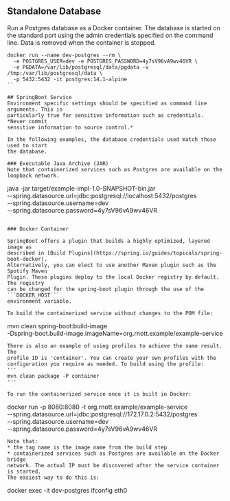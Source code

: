 
## Standalone Database
Run a Postgres database as a Docker container. The database is started on the standard
port using the admin credentials specified on the command line. Data is removed 
when the container is stopped.

```
docker run --name dev-postgres --rm \
  -e POSTGRES_USER=dev -e POSTGRES_PASSWORD=4y7sV96vA9wv46VR \
  -e PGDATA=/var/lib/postgresql/data/pgdata -v /tmp:/var/lib/postgresql/data \
  -p 5432:5432 -it postgres:14.1-alpine
``

## SpringBoot Service
Environment specific settings should be specified as command line arguments. This is
particularly true for sensitive information such as credentials. *Never commit 
sensitive information to source control.*

In the following examples, the database credentials used match those used to start
the database.

### Executable Java Archive (JAR)
Note that containerized services such as Postgres are available on the loopback network.

```
java -jar target/example-impl-1.0-SNAPSHOT-bin.jar \
  --spring.datasource.url=jdbc:postgresql://localhost:5432/postgres \
  --spring.datasource.username=dev \
  --spring.datasource.password=4y7sV96vA9wv46VR
```

### Docker Container

SpringBoot offers a plugin that builds a highly optimized, layered image as 
described in [Build Plugins](https://spring.io/guides/topicals/spring-boot-docker).
Alternatively, you can elect to use another Maven plugin such as the Spotify Maven 
Plugin. These plugins deploy to the local Docker registry by default. The registry
can be changed for the spring-boot plugin through the use of the ```DOCKER_HOST```
environment variable.

To build the containerized service without changes to the POM file:
```
mvn clean spring-boot:build-image \
  -Dspring-boot.build-image.imageName=org.rnott.example/example-service
```
There is also an example of using profiles to achieve the same result. The
profile ID is 'container'. You can create your own profiles with the 
configuration you require as needed. To build using the profile:
'''
mvn clean package -P container
'''

To run the containerized service once it is built in Docker:
```
docker run -p 8080:8080 -t org.rnott.example/example-service  \
--spring.datasource.url=jdbc:postgresql://172.17.0.2:5432/postgres \
--spring.datasource.username=dev \
--spring.datasource.password=4y7sV96vA9wv46VR
```
Note that:
* the tag name is the image name from the build step
* containerized services such as Postgres are available on the Docker bridge
network. The actual IP must be discovered after the service container is started.
The easiest way to do this is:

```
docker exec -it dev-postgres ifconfig eth0
````


